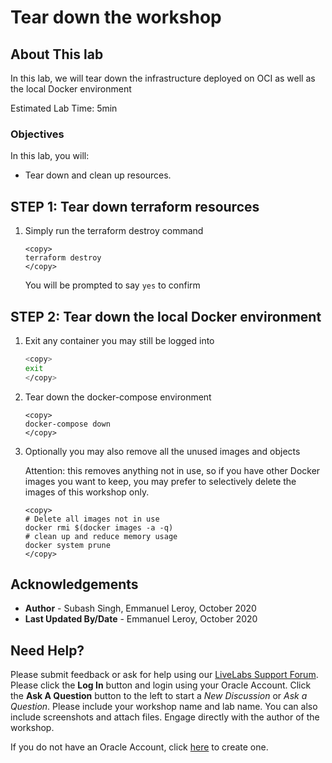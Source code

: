 # Tear down the workshop

## About This lab

In this lab, we will tear down the infrastructure deployed on OCI as well as the local Docker environment

Estimated Lab Time: 5min

### Objectives

In this lab, you will:

* Tear down and clean up resources.


## **STEP 1:** Tear down terraform resources

1. Simply run the terraform destroy command

    ```
    <copy>
    terraform destroy
    </copy>
    ```

    You will be prompted to say `yes` to confirm

## **STEP 2:** Tear down the local Docker environment

1. Exit any container you may still be logged into

    ```bash
    <copy>
    exit
    </copy>
    ```

2. Tear down the docker-compose environment
    ```
    <copy>
    docker-compose down
    </copy>
    ```

3. Optionally you may also remove all the unused images and objects

    Attention: this removes anything not in use, so if you have other Docker images you want to keep, you may prefer to selectively delete the images of this workshop only.

    ```
    <copy>
    # Delete all images not in use
    docker rmi $(docker images -a -q)
    # clean up and reduce memory usage
    docker system prune
    </copy>
    ```

## Acknowledgements
 - **Author** - Subash Singh, Emmanuel Leroy, October 2020
 - **Last Updated By/Date** - Emmanuel Leroy, October 2020

## Need Help?
Please submit feedback or ask for help using our [LiveLabs Support Forum](https://community.oracle.com/tech/developers/categories/livelabsdiscussions). Please click the **Log In** button and login using your Oracle Account. Click the **Ask A Question** button to the left to start a *New Discussion* or *Ask a Question*.  Please include your workshop name and lab name.  You can also include screenshots and attach files.  Engage directly with the author of the workshop.

If you do not have an Oracle Account, click [here](https://profile.oracle.com/myprofile/account/create-account.jspx) to create one.